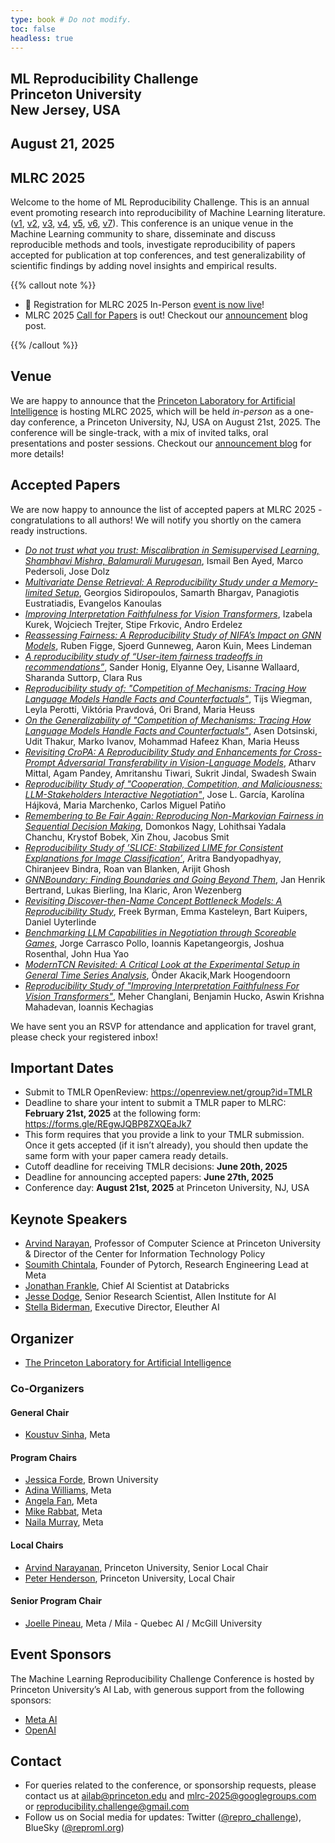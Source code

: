```yaml
---
type: book # Do not modify.
toc: false
headless: true
---
```


<div class="container banner">
    <div class="row article-banner">
        <div class="col-md-12 text-center">
        <h2 class="text-white"> ML Reproducibility Challenge <br>Princeton University <br>New Jersey, USA </h2>
        <h2 class="text-white">August 21, 2025</h2>
    </div>
    </div>
</div>

## MLRC 2025

Welcome to the home of ML Reproducibility Challenge. This is an annual event
promoting research into reproducibility of Machine Learning literature.
([v1](https://www.cs.mcgill.ca/~jpineau/ICLR2018-ReproducibilityChallenge.html),
[v2](https://www.cs.mcgill.ca/~jpineau/ICLR2019-ReproducibilityChallenge.html),
[v3](https://reproducibility-challenge.github.io/neurips2019/),
[v4](https://paperswithcode.com/rc2020),
[v5](https://paperswithcode.com/rc2021),
[v6](https://paperswithcode.com/rc2022), [v7](/proceedings/mlrc2023/)). This
conference is an unique venue in the Machine Learning community to share,
disseminate and discuss reproducible methods and tools, investigate
reproducibility of papers accepted for publication at top conferences, and test
generalizability of scientific findings by adding novel insights and empirical
results.

{{% callout note %}}

- :bell: Registration for MLRC 2025 In-Person [event is now live](https://www.eventbrite.com/e/machine-learning-reproducibility-challenge-tickets-1272545480789?aff=oddtdtcreator)!
- MLRC 2025 [Call for Papers](/call_for_papers) is out! Checkout our
  [announcement](/blog/announcing_mlrc2025) blog post.

{{% /callout %}}

## Venue

We are happy to announce that the
[Princeton Laboratory for Artificial Intelligence](https://ai.princeton.edu/events/2025/ml-reproducibility-challenge)
is hosting MLRC 2025, which will be held _in-person_ as a one-day conference, a
Princeton University, NJ, USA on August 21st, 2025. The conference will be
single-track, with a mix of invited talks, oral presentations and poster
sessions. Checkout our [announcement blog](/blog/announcing_mlrc2025/) for more
details!

## Accepted Papers

We are now happy to announce the list of accepted papers at MLRC 2025 - congratulations to all authors! We will notify you shortly on the camera ready instructions.

- _[Do not trust what you trust: Miscalibration in Semisupervised Learning, Shambhavi Mishra, Balamurali Murugesan](https://openreview.net/forum?id=1WqLLYgBNt)_, Ismail Ben Ayed, Marco Pedersoli, Jose Dolz
- _[Multivariate Dense Retrieval: A Reproducibility Study under a Memory-limited Setup](https://openreview.net/forum?id=wF3ZtSlOcT)_, Georgios Sidiropoulos, Samarth Bhargav, Panagiotis Eustratiadis, Evangelos Kanoulas
- _[Improving Interpretation Faithfulness for Vision Transformers](https://openreview.net/forum?id=Z0DhgU8fBt)_, Izabela Kurek, Wojciech Trejter, Stipe Frkovic, Andro Erdelez
- _[Reassessing Fairness: A Reproducibility Study of NIFA’s Impact on GNN Models](https://openreview.net/forum?id=l5fXUKi8GO)_, Ruben Figge, Sjoerd Gunneweg, Aaron Kuin, Mees Lindeman
- _[A reproducibility study of “User-item fairness tradeoffs in recommendations”](https://openreview.net/forum?id=vltzxxhzLU)_, Sander Honig, Elyanne Oey, Lisanne Wallaard, Sharanda Suttorp, Clara Rus
- _[Reproducibility study of: "Competition of Mechanisms: Tracing How Language Models Handle Facts and Counterfactuals"](https://openreview.net/forum?id=VCG6j3tcAA&)_, Tijs Wiegman, Leyla Perotti, Viktória Pravdová, Ori Brand, Maria Heuss
- _[On the Generalizability of "Competition of Mechanisms: Tracing How Language Models Handle Facts and Counterfactuals"](https://openreview.net/forum?id=15keyzQj9h)_, Asen Dotsinski, Udit Thakur, Marko Ivanov, Mohammad Hafeez Khan, Maria Heuss
- _[Revisiting CroPA: A Reproducibility Study and Enhancements for Cross-Prompt Adversarial Transferability in Vision-Language Models](https://openreview.net/forum?id=5L90cl0xtf)_, Atharv Mittal, Agam Pandey, Amritanshu Tiwari, Sukrit Jindal, Swadesh Swain
- _[Reproducibility Study of "Cooperation, Competition, and Maliciousness: LLM-Stakeholders Interactive Negotiation"](https://openreview.net/forum?id=MTrhFmkC45)_, Jose L. García, Karolína Hájková, Maria Marchenko, Carlos Miguel Patiño
- _[Remembering to Be Fair Again: Reproducing Non-Markovian Fairness in Sequential Decision Making](https://openreview.net/forum?id=H6DtMcZf5s)_, Domonkos Nagy, Lohithsai Yadala Chanchu, Krystof Bobek, Xin Zhou, Jacobus Smit
- _[Reproducibility Study of ’SLICE: Stabilized LIME for Consistent Explanations for Image Classification’](https://openreview.net/forum?id=vKUPXuEzj8)_, Aritra Bandyopadhyay, Chiranjeev Bindra, Roan van Blanken, Arijit Ghosh
- _[GNNBoundary: Finding Boundaries and Going Beyond Them](https://openreview.net/forum?id=kEUvWFHEsn)_, Jan Henrik Bertrand, Lukas Bierling, Ina Klaric, Aron Wezenberg
- _[Revisiting Discover-then-Name Concept Bottleneck Models: A Reproducibility Study](https://openreview.net/forum?id=946cT3Jsq5)_, Freek Byrman, Emma Kasteleyn, Bart Kuipers, Daniel Uyterlinde
- _[Benchmarking LLM Capabilities in Negotiation through Scoreable Games](https://openreview.net/forum?id=BVH81SAAh2)_, Jorge Carrasco Pollo, Ioannis Kapetangeorgis, Joshua Rosenthal, John Hua Yao
- _[ModernTCN Revisited: A Critical Look at the Experimental Setup in General Time Series Analysis](https://openreview.net/forum?id=R20kKdWmVZ)_, Önder Akacik,Mark Hoogendoorn
- _[Reproducibility Study of "Improving Interpretation Faithfulness For Vision Transformers"](https://openreview.net/forum?id=a0rytDAGUD)_, Meher Changlani, Benjamin Hucko, Aswin Krishna Mahadevan, Ioannis Kechagias

We have sent you an RSVP for attendance and application for travel grant, please check your registered inbox!

## Important Dates

- Submit to TMLR OpenReview: https://openreview.net/group?id=TMLR
- Deadline to share your intent to submit a TMLR paper to MLRC: **February 21st,
  2025** at the following form: https://forms.gle/REgwJQBP8ZXQEaJk7
- This form requires that you provide a link to your TMLR submission. Once it
  gets accepted (if it isn’t already), you should then update the same form with
  your paper camera ready details.
- Cutoff deadline for receiving TMLR decisions: **June 20th, 2025**
- Deadline for announcing accepted papers: **June 27th, 2025**
- Conference day: **August 21st, 2025** at Princeton University, NJ, USA

## Keynote Speakers

- [Arvind Narayan](https://www.cs.princeton.edu/~arvindn/), Professor of Computer Science at Princeton University & Director of the Center for Information Technology Policy
- [Soumith Chintala](https://soumith.ch/), Founder of Pytorch, Research Engineering Lead at Meta
- [Jonathan Frankle](http://www.jfrankle.com/), Chief AI Scientist at Databricks
- [Jesse Dodge](https://jessedodge.github.io/), Senior Research Scientist, Allen Institute for AI
- [Stella Biderman](https://scholar.google.com/citations?user=bO7H0DAAAAAJ&hl=en), Executive Director, Eleuther AI

## Organizer

- [The Princeton Laboratory for Artificial Intelligence](https://ai.princeton.edu/ai-lab)

### Co-Organizers

#### General Chair

- [Koustuv Sinha](https://koustuvsinha.com), Meta

#### Program Chairs

- [Jessica Forde](https://jzf2101.github.io/), Brown University
- [Adina Williams](https://ai.meta.com/people/1396973444287406/adina-williams/),
  Meta
- [Angela Fan](https://ai.meta.com/people/423869000175606/angela-fan/), Meta
- [Mike Rabbat](https://ai.meta.com/people/1148536089838617/michael-rabbat/),
  Meta
- [Naila Murray](https://scholar.google.fr/citations?user=suSmYHoAAAAJ&hl=en),
  Meta

#### Local Chairs

- [Arvind Narayanan](https://www.cs.princeton.edu/~arvindn/), Princeton
  University, Senior Local Chair
- [Peter Henderson](https://www.peterhenderson.co/), Princeton University, Local
  Chair

#### Senior Program Chair

- [Joelle Pineau](https://www.cs.mcgill.ca/~jpineau/), Meta / Mila - Quebec AI /
  McGill University

## Event Sponsors

The Machine Learning Reproducibility Challenge Conference is hosted by Princeton University’s AI Lab, with generous support from the following sponsors:

- [Meta AI](https://ai.meta.com/)
- [OpenAI](https://openai.com/about/)

## Contact

- For queries related to the conference, or sponsorship requests, please contact us at
  [ailab@princeton.edu](mailto:ailab@princeton.edu) and
  [mlrc-2025@googlegroups.com](mailto:mlrc-2025@googlegroups.com) or
  [reproducibility.challenge@gmail.com](mailto:reproducibility.challenge@gmail.com)
- Follow us on Social media for updates: Twitter
  ([@repro_challenge](https://x.com/repro_challenge)), BlueSky
  ([@reproml.org](https://bsky.app/profile/reproml.org))

<div class="row">
  <div class="col-md-6 footer_logo_plai"></div>
  <div class="col-md-3 footer_logo_meta"></div>
</div>
